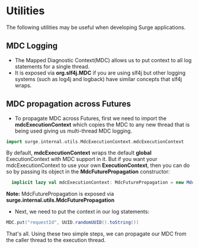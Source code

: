 # Utilities
The following utilities may be useful when developing Surge applications.

## MDC Logging
- The Mapped Diagnostic Context(MDC) allows us to put context to all log statements for a single thread.
- It is exposed via **org.slf4j.MDC** if you are using slf4j but other logging systems (such as log4j and logback) have similar concepts that slf4j wraps.

## MDC propagation across Futures
- To propagate MDC across Futures, first we need to import the **mdcExecutionContext** which copies the MDC to any new thread that is being used giving us multi-thread MDC logging.
```scala
import surge.internal.utils.MdcExecutionContext.mdcExecutionContext
```
By default, **mdcExecutionContext** wraps the default **global** ExecutionContext with MDC support in it. But if you want your mdcExecutionContext to use your own **ExecutionContext**, then you can do so by passing its object in the **MdcFuturePropagation** constructor:
```scala
  implicit lazy val mdcExecutionContext: MdcFuturePropagation = new MdcFuturePropagation(yourOwnExecutionContext)
```
**Note:** MdcFuturePropagation is exposed via **surge.internal.utils.MdcFuturePropagation**
- Next, we need to put the context in our log statements:
```scala
MDC.put("requestId", UUID.randomUUID().toString())
```
That's all. Using these two simple steps, we can propagate our MDC from the caller thread to the execution thread.
